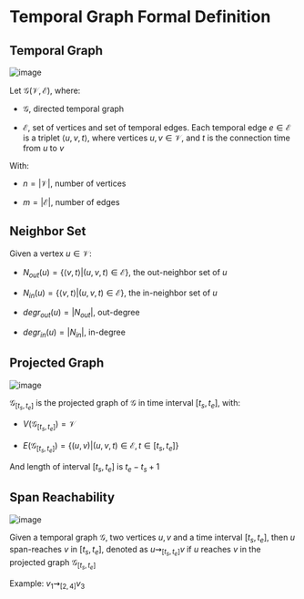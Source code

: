 # Temporal Graph Formal Definition

## Temporal Graph

![image](https://github.com/hughiephan/DPL/assets/16631121/c8fbd242-7518-4ea6-b689-5c15f2565f4a)

Let $\mathcal{G} (\mathcal{V},\mathcal{E})$, where:

- $\mathcal{G}$, directed temporal graph 

- $\mathcal{E}$, set of vertices and set of temporal edges. Each temporal edge $e \in \mathcal{E}$ is a triplet $\langle u, v, t\rangle$, where vertices $u, v \in \mathcal{V}$, and $t$ is the connection time from $u$ to $v$

With:

- $n = |\mathcal{V}|$, number of vertices

- $m = |\mathcal{E}|$, number of edges

## Neighbor Set

Given a vertex $u \in \mathcal{V}$:

- $N_{out}(u) = \lbrace \langle v, t\rangle | (u,v,t) \in \mathcal{E} \rbrace$, the out-neighbor set of $u$

- $N_{in}(u) = \lbrace \langle v, t\rangle | (u,v,t) \in \mathcal{E} \rbrace$, the in-neighbor set of $u$

- $degr_{out}(u) = |N_{out}|$, out-degree

- $degr_{in}(u) = |N_{in}|$, in-degree

## Projected Graph

![image](https://github.com/hughiephan/DPL/assets/16631121/dafa16d8-6d3f-4ebb-8e2f-b9063d77d30b)

$\mathcal{G}_{[t_s, t_e]}$ is the projected graph of $\mathcal{G}$ in time interval $[t_s, t_e]$, with:

- $V(\mathcal{G}_{[t_s, t_e]}) = \mathcal{V}$

- $E(\mathcal{G}_{[t_s, t_e]}) = \lbrace (u, v) | (u,v,t) \in \mathcal{E}, t \in [t_s, t_e] \rbrace$

And length of interval $[t_s, t_e]$ is $t_e - t_s + 1$

## Span Reachability

![image](https://github.com/hughiephan/DPL/assets/16631121/0c79b069-f716-4f5c-9c50-f07064d145eb)

Given a temporal graph $\mathcal{G}$, two vertices $u, v$ and a time interval $[t_s, t_e]$, then $u$ span-reaches $v$ in $[t_s, t_e]$, denoted as
$u \rightsquigarrow_{[t_s, t_e]} v$ if $u$ reaches $v$ in the projected graph $\mathcal{G}_{[t_s, t_e]}$

Example: $v_1 \rightsquigarrow_{[2, 4]} v_3$


